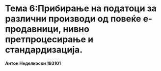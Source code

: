 # Тема 6:Прибирање на податоци за различни производи од повеќе е-продавници, нивно претпроцесирање и стандардизација.
**Антон Неделкоски 193101**
